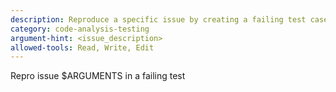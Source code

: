 ```yaml
---
description: Reproduce a specific issue by creating a failing test case
category: code-analysis-testing
argument-hint: <issue_description>
allowed-tools: Read, Write, Edit
---
```


Repro issue $ARGUMENTS in a failing test
